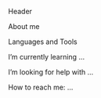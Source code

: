 Header

About me

Languages and Tools

I’m currently learning ...

I’m looking for help with ...

How to reach me: ...
